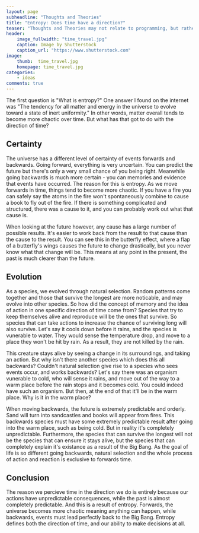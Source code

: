 ```yaml
---
layout: page
subheadline: "Thoughts and Theories"
title: "Entropy: Does time have a direction?"
teaser: "Thoughts and Theories may not relate to programming, but rather a process of considering an idea. This could be anything - for this one, how entropy affects the way we percieve time"
header:
    image_fullwidth: "time_travel.jpg"
    caption: Image by Shutterstock
    caption_url: "https://www.shutterstock.com"
image:
    thumb:  time_travel.jpg
    homepage: time_travel.jpg
categories:
    - ideas
comments: true
---
```

The first question is "What is entropy?" One answer I found on the internet was "The tendency for all matter and energy in the universe to evolve toward a state of inert uniformity." In other words, matter overall tends to become more chaotic over time. But what has that got to do with the direction of time?

## Certainty

The universe has a different level of certainty of events forwards and backwards. Going forward, everything is very uncertain. You can predict the future but there's only a very small chance of you being right. Meanwhile going backwards is much more certain - you can memories and evidence that events have occurred. The reason for this is entropy. As we move forwards in time, things tend to become more chaotic. If you have a fire you can safely say the atoms in the fire won't spontaneously combine to cause a book to fly out of the fire. If there is something complicated and structured, there was a cause to it, and you can probably work out what that cause is.

When looking at the future however, any cause has a large number of possible results. It's easier to work back from the result to that cause than the cause to the result. You can see this in the butterfly effect, where a flap of a butterfly's wings causes the future to change drastically, but you never know what that change will be. This means at any point in the present, the past is much clearer than the future.

## Evolution

As a species, we evolved through natural selection. Random patterns come together and those that survive the longest are more noticable, and may evolve into other species. So how did the concept of memory and the idea of action in one specific direction of time come from? Species that try to keep themselves alive and reproduce will be the ones that survive. So species that can take actions to increase the chance of surviving long will also survive. Let's say it cools down before it rains, and the species is vunerable to water. They would sense the temperature drop, and move to a place they won't be hit by rain. As a result, they are not killed by the rain.

This creature stays alive by seeing a change in its surroundings, and taking an action. But why isn't there another species which does this all backwards? Couldn't natural selection give rise to a species who sees events occur, and works backwards? Let's say there was an organism vunerable to cold, who will sense it rains, and move out of the way to a warm place before the rain stops and it becomes cold. You could indeed have such an organism. But then, at the end of that it'll be in the warm place. Why is it in the warm place?

When moving backwards, the future is extremely predictable and orderly. Sand will turn into sandcastles and books will appear from fires. This backwards species must have some extremely predictable result after going into the warm place, such as being cold. But in reality it's completely unpredictable. Furthermore, the species that can survive the longest will not be the species that can ensure it stays alive, but the species that can completely explain it's existance as a result of the Big Bang. As the goal of life is so different going backwards, natural selection and the whole process of action and reaction is exclusive to forwards time.

## Conclusion

The reason we percieve time in the direction we do is entirely because our actions have unpredictable consequences, while the past is almost completely predictable. And this is a result of entropy. Forwards, the universe becomes more chaotic meaning anything can happen, while backwards, events must lead perfectly back to the Big Bang. Entropy defines both the direction of time, and our ability to make decisions at all.
